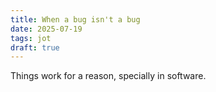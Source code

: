 ```yaml
---
title: When a bug isn't a bug
date: 2025-07-19
tags: jot
draft: true
---
```

Things work for a reason, specially in software.